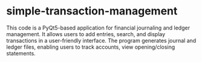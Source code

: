 # simple-transaction-management
This code is a PyQt5-based application for financial journaling and ledger management. It allows users to add entries, search, and display transactions in a user-friendly interface. The program generates journal and ledger files, enabling users to track accounts, view opening/closing statements.
